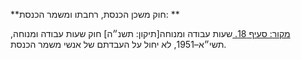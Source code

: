 **חוק משכן הכנסת, רחבתו ומשמר הכנסת: **

[מקור: סעיף 18. ](https://he.wikisource.org/wiki/%D7%97%D7%95%D7%A7-%D7%99%D7%A1%D7%95%D7%93:_%D7%94%D7%9B%D7%A0%D7%A1%D7%AA#%D7%A1%D7%A2%D7%99%D7%A3_18)
שעות עבודה ומנוחה[תיקון: תשנ״ה]
חוק שעות עבודה ומנוחה, תשי״א–1951, לא יחול על העבדתם של אנשי משמר הכנסת.